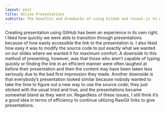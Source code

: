 ```yaml
---
layout: post
title: Online Presentations
subtitle: The benefits and drawbacks of using GitHub and reveal.js to give presentations.
---
```


Creating presentation using GitHub has been an experience in its own right. I liked how quickly we were able to transition through presentations because of how easily accessible the link to the presentation is. I also liked how easy it was to modify the source code to put exactly what we wanted on our slides where we wanted it for maximum comfort. A downside to this method of presenting, however, was that those who aren’t capable of typing quickly or finding the link in an efficient manner were often laughed at before their presentation and then the content may have been taken less seriously due to the bad first impression they made. Another downside is that everybody’s presentation looked similar because nobody wanted to take the time to figure out a new way to use the source code; they just sticked with the usual tried and true, and the presentations became somewhat bland as they went on. Regardless of these issues, I still think it’s a good idea in terms of efficiency to continue utilizing RawGit links to give presentations.
